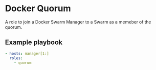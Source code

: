 # Docker Quorum

A role to join a Docker Swarm Manager to a Swarm as a memeber of the quorum.

## Example playbook

```yaml
- hosts: manager[1:]
  roles:
    - quorum
```
